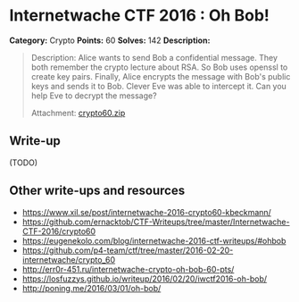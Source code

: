 # Internetwache CTF 2016 : Oh Bob!

**Category:** Crypto
**Points:** 60
**Solves:** 142
**Description:**

> Description: Alice wants to send Bob a confidential message. They both remember the crypto lecture about RSA. So Bob uses openssl to create key pairs. Finally, Alice encrypts the message with Bob's public keys and sends it to Bob. Clever Eve was able to intercept it. Can you help Eve to decrypt the message?
> 
> 
> Attachment: [crypto60.zip](./crypto60.zip)


## Write-up

(TODO)

## Other write-ups and resources

* <https://www.xil.se/post/internetwache-2016-crypto60-kbeckmann/>
* <https://github.com/ernacktob/CTF-Writeups/tree/master/Internetwache-CTF-2016/crypto60>
* <https://eugenekolo.com/blog/internetwache-2016-ctf-writeups/#ohbob>
* <https://github.com/p4-team/ctf/tree/master/2016-02-20-internetwache/crypto_60>
* <http://err0r-451.ru/internetwache-crypto-oh-bob-60-pts/>
* <https://losfuzzys.github.io/writeup/2016/02/20/iwctf2016-oh-bob/>
* <http://poning.me/2016/03/01/oh-bob/>
